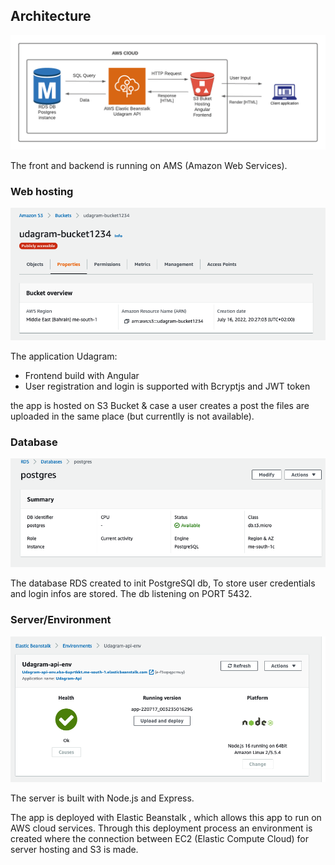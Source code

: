 ## Architecture

![Architecture](/documantion/shots/udagram-api-hosting.png)

The front and backend is running on AMS (Amazon Web Services).

### Web hosting

![s3](/documantion/shots/amazon%20s3%20bucket.png)

The application Udagram:

- Frontend build with Angular
- User registration and login is supported with Bcryptjs and JWT token

the app is hosted on S3 Bucket & case a user creates a post the files are uploaded in the same place (but currentlly is not available).

### Database

![database](/documantion/shots/Amzon%20RDS%20database.png.png)

The database RDS created to init PostgreSQl db, To store user credentials and login infos are stored.
The db listening on PORT 5432.

### Server/Environment

![eb](/documantion/shots/Amazon%20Elastic%20Beanstalk%20env.png)

The server is built with Node.js and Express.

The app is deployed with Elastic Beanstalk , which allows this app to run on AWS cloud services. Through this deployment process an environment is created where the connection between EC2 (Elastic Compute Cloud) for server hosting and S3 is made.
